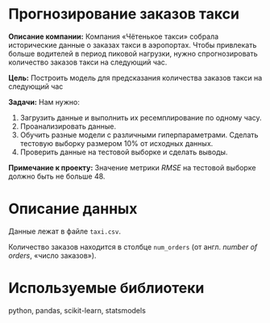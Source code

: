 #  Прогнозирование заказов такси


**Описание компании:** Компания «Чётенькое такси» собрала исторические данные о заказах такси в аэропортах. Чтобы привлекать больше водителей в период пиковой нагрузки, нужно спрогнозировать количество заказов такси на следующий час.

**Цель:** Построить модель для предсказания количества заказов такси на следующий час

**Задачи:** Нам нужно:

1. Загрузить данные и выполнить их ресемплирование по одному часу.
2. Проанализировать данные.
3. Обучить разные модели с различными гиперпараметрами. Сделать тестовую выборку размером 10% от исходных данных.
4. Проверить данные на тестовой выборке и сделать выводы.

**Примечание к проекту:** Значение метрики *RMSE* на тестовой выборке должно быть не больше 48.


# Описание данных


Данные лежат в файле `taxi.csv`.

Количество заказов находится в столбце `num_orders` (от англ. *number of orders*, «число заказов»).


# Используемые библиотеки

python, pandas, scikit-learn, statsmodels
